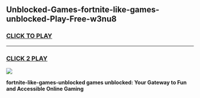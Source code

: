 
## Unblocked-Games-fortnite-like-games-unblocked-Play-Free-w3nu8
<h3>
<a href="https://premium76.site?title=fortnite-like-games-unblocked&ref=17A">CLICK TO PLAY</a></h3>
<hr>

<h3>
<a href="https://premium76.site?title=fortnite-like-games-unblocked&ref=17A">CLICK 2 PLAY</a>
  
</h3>

<a href="https://premium76.site?title=fortnite-like-games-unblocked&ref=17A"><img src="https://clearcache.store/games.png"></a>


**fortnite-like-games-unblocked games unblocked: Your Gateway to Fun and Accessible Online Gaming**
